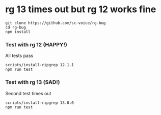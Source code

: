 # rg 13 times out but rg 12 works fine
```
git clone https://github.com/sc-voice/rg-bug
cd rg-bug
npm install
```

### Test with rg 12 (HAPPY!)

All tests pass
```
scripts/install-ripgrep 12.1.1
npm run test
```

### Test with rg 13 (SAD!)
Second test times out

```
scripts/install-ripgrep 13.0.0
npm run test
```

